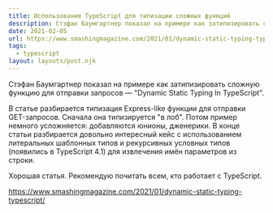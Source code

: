 ```yaml
---
title: Использование TypeScript для типизации сложных функций
description: Стэфан Баумгартнер показал на примере как затипизировать сложную функцию для отправки запросов
date: 2021-02-05
url: https://www.smashingmagazine.com/2021/01/dynamic-static-typing-typescript/
tags:
  - typescript
layout: layouts/post.njk
---
```

Стэфан Баумгартнер показал на примере как затипизировать сложную функцию для отправки запросов — "Dynamic Static Typing In TypeScript".

В статье разбирается типизация Express-like функции для отправки GET-запросов. Сначала она типизируется "в лоб". Потом пример немного усложняется: добавляются юнионы, дженерики. В конце статьи разбирается довольно интересный кейс с использованием литеральных шаблонных типов и рекурсивных условных типов (появились в TypeScript 4.1) для извлечения имён параметров из строки.

Хорошая статья. Рекомендую почитать всем, кто работает с TypeScript.

https://www.smashingmagazine.com/2021/01/dynamic-static-typing-typescript/
